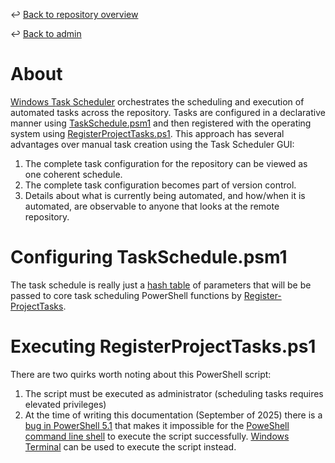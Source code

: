 ↩️ [Back to repository overview](../../README.md)

↩️ [Back to admin](../README.md)

# About

[Windows Task Scheduler](https://learn.microsoft.com/en-us/windows/win32/taskschd/task-scheduler-start-page) orchestrates the scheduling and execution of automated tasks across the repository. Tasks are configured in a declarative manner using [TaskSchedule.psm1](TaskSchedule.psm1) and then registered with the operating system using [RegisterProjectTasks.ps1](RegisterProjectTasks.ps1). This approach has several advantages over manual task creation using the Task Scheduler GUI:
1. The complete task configuration for the repository can be viewed as one coherent schedule.
2. The complete task configuration becomes part of version control.
3. Details about what is currently being automated, and how/when it is automated, are observable to anyone that looks at the remote repository. 

# Configuring TaskSchedule.psm1

The task schedule is really just a [hash table](https://learn.microsoft.com/en-us/powershell/module/microsoft.powershell.core/about/about_hash_tables?view=powershell-7.5) of parameters that will be be passed to core task scheduling PowerShell functions by [Register-ProjectTasks](RegisterProjectTasks.ps1#L3). 

# Executing RegisterProjectTasks.ps1

There are two quirks worth noting about this PowerShell script:
1. The script must be executed as administrator (scheduling tasks requires elevated privileges) 
2. At the time of writing this documentation (September of 2025) there is a [bug in PowerShell 5.1](https://superuser.com/questions/1885304/powershell-exe-does-not-prompt-for-credentials) that makes it impossible for the [PoweShell command line shell](https://learn.microsoft.com/en-us/powershell/scripting/overview?view=powershell-7.5#command-line-shell) to execute the script successfully. [Windows Terminal](https://learn.microsoft.com/en-us/windows/terminal/) can be used to execute the script instead.  